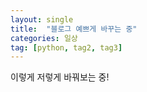 ```yaml
---
layout: single
title:  "블로그 예쁘게 바꾸는 중"
categories: 일상
tag: [python, tag2, tag3]
---
```


이렇게 저렇게 바꿔보는 중!
